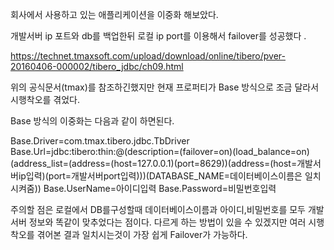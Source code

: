 회사에서 사용하고 있는 애플리케이션을 이중화 해보았다.

 
개발서버 ip 포트와 db를 백업한뒤 로컬 ip port를 이용해서 failover를 성공했다 .

 
https://technet.tmaxsoft.com/upload/download/online/tibero/pver-20160406-000002/tibero_jdbc/ch09.html 

위의 공식문서(tmax)를 참조하긴했지만 현재 프로퍼티가 Base 방식으로 조금 달라서 시행착오를 겪었다. 

Base 방식의 이중화는 다음과 같이 하면된다. 

Base.Driver=com.tmax.tibero.jdbc.TbDriver
Base.Url=jdbc:tibero:thin:@(description=(failover=on)(load_balance=on)(address_list=(address=(host=127.0.0.1)(port=8629))(address=(host=개발서버ip입력)(port=개발서버port입력)))(DATABASE_NAME=데이터베이스이름은 일치시켜줌))
Base.UserName=아이디입력
Base.Password=비밀번호입력

주의할 점은 로컬에서 DB를구성할때 데이터베이스이름과 아이디,비밀번호를 모두 개발서버 정보와 똑같이 맞추었다는 점이다. 다르게 하는 방법이 있을 수 있겠지만 여러 시행착오를 겪어본 결과 일치시는것이 가장 쉽게 Failover가 가능하다.  
